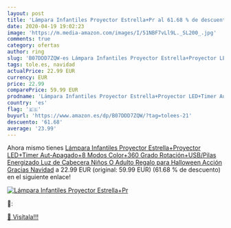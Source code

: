 ```yaml
---
layout: post
title: 'Lámpara Infantiles Proyector Estrella+Pr al 61.68 % de descuento'
date: 2020-04-19 19:02:23
image: 'https://m.media-amazon.com/images/I/51NBF7vLl9L._SL200_.jpg'
comments: true
category: ofertas
author: ring
slug: 'B07DDD7ZQW-es Lámpara Infantiles Proyector Estrella+Proyector LED+Timer...'
tags: tole.es, navidad
actualPrice: 22.99 EUR
currency: EUR
price: 22.99
comparePrice: 59.99 EUR
prodname: 'Lámpara Infantiles Proyector Estrella+Proyector LED+Timer Aut-Apagado+8 Modos Color+360 Grado Rotación+USB/Pilas Energizado Luz de Cabecera Niños O Adulto Regalo para Halloween Acción Gracias Navidad'
country: 'es'
flag: '🇪🇸'
buyurl: 'https://www.amazon.es/dp/B07DDD7ZQW/?tag=tolees-21'
descuento: '61.68'
average: '23.99'
---
```


Ahora mismo tienes [Lámpara Infantiles Proyector Estrella+Proyector LED+Timer Aut-Apagado+8 Modos Color+360 Grado Rotación+USB/Pilas Energizado Luz de Cabecera Niños O Adulto Regalo para Halloween Acción Gracias Navidad](https://www.amazon.es/dp/B07DDD7ZQW/?tag=tolees-21) a 22.99 EUR (original: 59.99 EUR) (61.68 %  de descuento) en el siguiente enlace!

[![Lámpara Infantiles Proyector Estrella+Pr](https://m.media-amazon.com/images/I/51NBF7vLl9L._SL200_.jpg)](https://www.amazon.es/dp/B07DDD7ZQW/?tag=tolees-21)

🔎:


[🛒 Visítala!!!](https://www.amazon.es/dp/B07DDD7ZQW/?tag=tolees-21)
